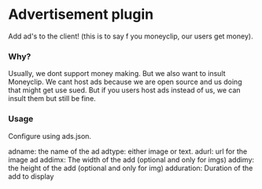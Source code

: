 # Advertisement plugin
Add ad's to the client! (this is to say f you moneyclip, our users get money).


### Why?
Usually, we dont support money making. But we also want to insult Moneyclip. We cant host ads because we are open source and us doing that might get use sued. But if you users host ads instead of us, we can insult them but still be fine.


### Usage
Configure using ads.json.


adname: the name of the ad
adtype: either image or text.
adurl: url for the image ad
addimx: The width of the add (optional and only for imgs)
addimy: the height of the add (optional and only for img)
adduration: Duration of the add to display
